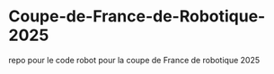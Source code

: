 # Coupe-de-France-de-Robotique-2025
repo pour le code robot pour la coupe de France de robotique 2025
